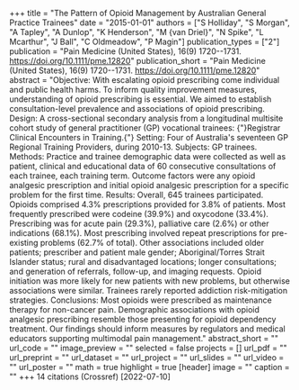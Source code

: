 +++
title = "The Pattern of Opioid Management by Australian General Practice Trainees"
date = "2015-01-01"
authors = ["S Holliday", "S Morgan", "A Tapley", "A Dunlop", "K Henderson", "M {van Driel}", "N Spike", "L Mcarthur", "J Ball", "C Oldmeadow", "P Magin"]
publication_types = ["2"]
publication = "Pain Medicine (United States), 16(9) 1720--1731. https://doi.org/10.1111/pme.12820"
publication_short = "Pain Medicine (United States), 16(9) 1720--1731. https://doi.org/10.1111/pme.12820"
abstract = "Objective: With escalating opioid prescribing come individual and public health harms. To inform quality improvement measures, understanding of opioid prescribing is essential. We aimed to establish consultation-level prevalence and associations of opioid prescribing. Design: A cross-sectional secondary analysis from a longitudinal multisite cohort study of general practitioner (GP) vocational trainees: {"}Registrar Clinical Encounters in Training.{"} Setting: Four of Australia's seventeen GP Regional Training Providers, during 2010-13. Subjects: GP trainees. Methods: Practice and trainee demographic data were collected as well as patient, clinical and educational data of 60 consecutive consultations of each trainee, each training term. Outcome factors were any opioid analgesic prescription and initial opioid analgesic prescription for a specific problem for the first time. Results: Overall, 645 trainees participated. Opioids comprised 4.3% prescriptions provided for 3.8% of patients. Most frequently prescribed were codeine (39.9%) and oxycodone (33.4%). Prescribing was for acute pain (29.3%), palliative care (2.6%) or other indications (68.1%). Most prescribing involved repeat prescriptions for pre-existing problems (62.7% of total). Other associations included older patients; prescriber and patient male gender; Aboriginal/Torres Strait Islander status; rural and disadvantaged locations; longer consultations; and generation of referrals, follow-up, and imaging requests. Opioid initiation was more likely for new patients with new problems, but otherwise associations were similar. Trainees rarely reported addiction risk-mitigation strategies. Conclusions: Most opioids were prescribed as maintenance therapy for non-cancer pain. Demographic associations with opioid analgesic prescribing resemble those presenting for opioid dependency treatment. Our findings should inform measures by regulators and medical educators supporting multimodal pain management."
abstract_short = ""
url_code = ""
image_preview = ""
selected = false
projects = []
url_pdf = ""
url_preprint = ""
url_dataset = ""
url_project = ""
url_slides = ""
url_video = ""
url_poster = ""
math = true
highlight = true
[header]
image = ""
caption = ""
+++
14 citations (Crossref) [2022-07-10]
